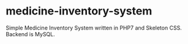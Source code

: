 # medicine-inventory-system
Simple Medicine Inventory System written in PHP7 and Skeleton CSS. Backend is MySQL.
